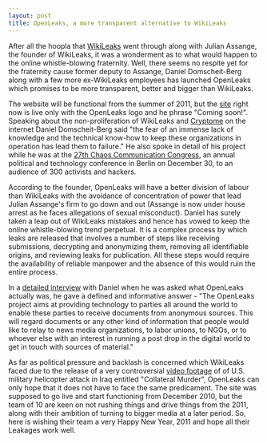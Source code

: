 ```yaml
---
layout: post
title: OpenLeaks, a more transparent alternative to WikiLeaks
---
```

<p>After all the hoopla that <a href="http://213.251.145.96/">WikiLeaks</a> went through along with Julian Assange, the founder of WikiLeaks, it was a wonderment as to what would happen to the online whistle-blowing fraternity. Well, there seems no respite yet for the fraternity cause former deputy to Assange, Daniel Domscheit-Berg along with a few more ex-WikiLeaks employees has launched OpenLeaks which promises to be more transparent, better and bigger than WikiLeaks. </p>
<p>The website will be functional from the summer of 2011, but the <a href="http://www.openleaks.org/">site</a> right now is live only with the OpenLeaks logo and he phrase "Coming soon!". Speaking about the non-proliferation of WikiLeaks and <a href="http://cryptome.org/">Cryptome</a> on the internet Daniel Domscheit-Berg said "the fear of an immense lack of knowledge and the technical know-how to keep these organizations in operation has lead them to failure." He also spoke in detail of his project while he was at the <a href="http://events.ccc.de/congress/2010/wiki/Welcome">27th Chaos Communication Congress</a>, an annual political and technology conference in Berlin on December 30, to an audience of 300 activists and hackers.</p>

<p>According to the founder, OpenLeaks will have a better division of labour than WikiLeaks with the avoidance of concentration of power that lead Julian Assange's firm to go down and out (Assange is now under house arrest as he faces allegations of sexual misconduct). Daniel has surely taken a leap out of WikiLeaks mistakes and hence has vowed to keep the online whistle-blowing trend perpetual. It is a complex process by which leaks are released that involves a number of steps like receiving submissions,  decrypting and anonymizing them, removing all identifiable origins, and reviewing leaks for publication. All these steps would require the availability of reliable manpower and the absence of this would ruin the entire process. </p>
<p>In a <a href="http://www.dw-world.de/dw/article/0,,6324646,00.html">detailed interview</a> with Daniel when he was asked what OpenLeaks actually was, he gave a defined and informative answer - "The OpenLeaks project aims at providing technology to parties all around the world to enable these parties to receive documents from anonymous sources. This will regard documents or any other kind of information that people would like to relay to news media organizations, to labor unions, to NGOs, or to whoever else with an interest in running a post drop in the digital world to get in touch with sources of material."</p>
<p>As far as political pressure and backlash is concerned which WikiLeaks faced due to the release of a very controversial <a href="http://www.youtube.com/verify_age?next_url=http://www.youtube.com/watch%3Fv%3D5rXPrfnU3G0">video footage</a> of of U.S. military helicopter attack in Iraq entitled "Collateral Murder", OpenLeaks can only hope that it does not have to face the same predicament. The site was supposed to go live and start functioning from December 2010, but the team of 10 are keen on not rushing things and drive things from the 2011, along with their ambition of turning to bigger media at a later period. So, here is wishing their team a very Happy New Year, 2011 and hope all their Leakages work well.</p>
